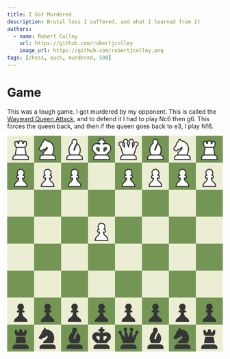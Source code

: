 ```yaml
---
title: I Got Murdered
description: Brutal loss I suffered, and what I learned from it
authors:
  - name: Robert Colley
    url: https://github.com/robertjcolley
    image_url: https://github.com/robertjcolley.png
tags: [chess, ouch, murdered, 500]
---
```


# Game

This was a tough game. I got murdered by my opponent. This is called the [Wayward Queen Attack](https://chesspathways.com/chess-openings/kings-pawn-opening/wayward-queen-attack/), and to defend it I had to play Nc6 then g6. This forces the queen back, and then if the queen goes back to e3, I play Nf6.

![solid game](/img/chess/2022-03-31-i-got-murdered.gif)
